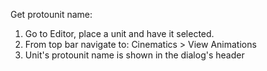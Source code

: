Get protounit name:

1. Go to Editor, place a unit and have it selected.
2. From top bar navigate to: Cinematics > View Animations
3. Unit's protounit name is shown in the dialog's header
